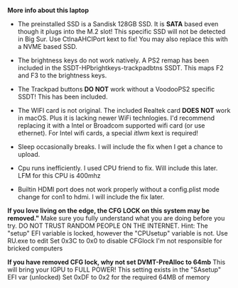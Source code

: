 **More info about this laptop**

- The preinstalled SSD is a Sandisk 128GB SSD. It is **SATA** based even though it plugs into the M.2 slot! This specific SSD will not be detected in Big Sur. Use CtlnaAHCIPort kext to fix! You may also replace this with a NVME based SSD.
- The brightness keys do not work natively. A PS2 remap has been included in the SSDT-HPbrightkeys-trackpadbtns SSDT. This maps F2 and F3 to the brightness keys.
- The Trackpad buttons **DO NOT** work without a VoodooPS2 specific SSDT! This has been included.
- The WIFI card is not original. The included Realtek card **DOES NOT** work in macOS. Plus it is lacking newer WiFi technlogies. I'd recommend replacing it with a Intel or Broadcom supported wifi card (or use ethernet). For Intel wifi cards, a special *itlwm* kext is required!

- Sleep occasionally breaks. I will include the fix when I get a chance to upload.
- Cpu runs inefficiently. I used CPU friend to fix. Will include this later. LFM for this CPU is 400mhz
- Builtin HDMI port does not work properly without a config.plist mode change for con1 to hdmi. I will include the fix later.

**If you love living on the edge, the CFG LOCK on this system may be removed."**
Make sure you fully understand what you are doing before you try. DO NOT TRUST RANDOM PEOPLE ON THE INTERNET.
Hint: The "setup" EFI variable is locked, however the "CPUsetup" variable is not. Use RU.exe to edit
Set 0x3C to 0x0 to disable CFGlock
I'm not responsible for bricked computers

**If you have removed CFG lock, why not set DVMT-PreAlloc to 64mb**
This will bring your IGPU to FULL POWER!
This setting exists in the "SAsetup" EFI var (unlocked)
Set 0xDF to 0x2 for the required 64MB of memory
